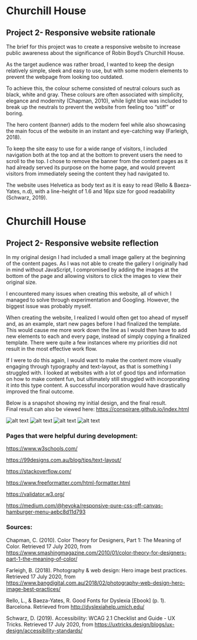 
 
# Churchill House 

## Project 2- Responsive website rationale 
 
The brief for this project was to create a responsive website to increase public awareness about the significance of Robin Boyd’s Churchill House. 

As the target audience was rather broad, I wanted to keep the design relatively simple, sleek and easy to use, but with some modern elements to prevent the webpage from looking too outdated.  

To achieve this, the colour scheme consisted of neutral colours such as black, white and gray. These colours are often associated with simplicity, elegance and modernity (Chapman, 2010), while light blue was included to break up the neutrals to prevent the website from feeling too “stiff” or boring. 

The hero content (banner) adds to the modern feel while also showcasing the main focus of the website in an instant and eye-catching way (Farleigh, 2018). 

To keep the site easy to use for a wide range of visitors, I included navigation both at the top and at the bottom to prevent users the need to scroll to the top. I chose to remove the banner from the content pages as it had already served its purpose on the home page, and would prevent visitors from immediately seeing the content they had navigated to. 

The website uses Helvetica as body text as it is easy to read (Rello & Baeza-Yates, n.d), with a line-height of 1.6 and 16px size for good readability (Schwarz, 2019).  

 

# Churchill House 

## Project 2- Responsive website reflection 

In my original design I had included a small image gallery at the beginning of the content pages. As I was not able to create the gallery I originally had in mind without JavaScript, I compromised by adding the images at the bottom of the page and allowing visitors to click the images to view their original size.  
 
I encountered many issues when creating this website, all of which I managed to solve through experimentation and Googling. However, the biggest issue was probably myself. 
 
When creating the website, I realized I would often get too ahead of myself and, as an example, start new pages before I had finalized the template. This would cause me more work down the line as I would then have to add new elements to each and every page, instead of simply copying a finalized template. There were quite a few instances where my priorities did not result in the most effective work flow.  
 
If I were to do this again, I would want to make the content more visually engaging through typography and text-layout, as that is something I struggled with. I looked at websites with a lot of good tips and information on how to make content fun, but ultimately still struggled with incorporating it into this type content. A successful incorporation would have drastically improved the final outcome.  

Below is a snapshot showing my initial design, and the final result.  
Final result can also be viewed here: https://conspirare.github.io/index.html

![alt text](https://github.com/Conspirare/conspirare.github.io/raw/master/assets/images/rationale/content.png "Content Page Final")
![alt text](https://github.com/Conspirare/conspirare.github.io/raw/master/assets/images/rationale/homepage.jpg "Home Page Final")
![alt text](https://github.com/Conspirare/conspirare.github.io/raw/master/assets/images/rationale/original_sketch.PNG "Original Sketch")
![alt text](https://github.com/Conspirare/conspirare.github.io/raw/master/assets/images/rationale/final_mobile.PNG "Mobile View Final")

### **Pages that were helpful during development:**

https://www.w3schools.com/ 

https://99designs.com.au/blog/tips/text-layout/ 

https://stackoverflow.com/ 

https://www.freeformatter.com/html-formatter.html 

https://validator.w3.org/ 

https://medium.com/@heyoka/responsive-pure-css-off-canvas-hamburger-menu-aebc8d11d793  

 

 

### **Sources:**

Chapman, C. (2010). Color Theory for Designers, Part 1: The Meaning of Color. Retrieved 17 July 2020, from https://www.smashingmagazine.com/2010/01/color-theory-for-designers-part-1-the-meaning-of-color/  
 
Farleigh, B. (2018). Photography & web design: Hero image best practices. Retrieved 17 July 2020, from https://www.bangdigital.com.au/2018/02/photography-web-design-hero-image-best-practices/ 
 
Rello, L., & Baeza-Yates, R. Good Fonts for Dyslexia [Ebook] (p. 1). Barcelona. Retrieved from http://dyslexiahelp.umich.edu/ 
 
Schwarz, D. (2019). Accessibility: WCAG 2.1 Checklist and Guide - UX Tricks. Retrieved 17 July 2020, from https://uxtricks.design/blogs/ux-design/accessibility-standards/ 
 
